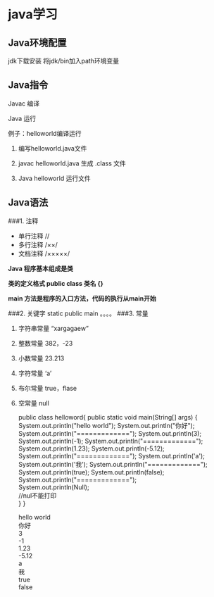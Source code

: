 # java学习
## Java环境配置
jdk下载安装
将jdk/bin加入path环境变量
## Java指令
Javac 编译

Java 运行

例子：helloworld编译运行

1. 编写helloworld.java文件

2. javac helloworld.java 生成 .class 文件
3. Java helloworld 运行文件

## Java语法
###1. 注释 
 - 单行注释 //
 - 多行注释 /××/
 - 文档注释 /×××××/


 **Java 程序基本组成是类**

 **类的定义格式 public class 类名 {}**

**main 方法是程序的入口方法，代码的执行从main开始**

###2. 关键字
static public main 。。。。
###3. 常量
1. 字符串常量  “xargagaew”
2. 整数常量    382，-23 
3. 小数常量    23.213
4. 字符常量    ‘a’
5. 布尔常量    true，flase
6. 空常量      null

    public class helloword{
	public static void main(String[] args)
	{
		System.out.println("hello world");
		System.out.println("你好");
		System.out.println("=============");
		System.out.println(3);
		System.out.println(-1);
		System.out.println("=============");
		System.out.println(1.23);
		System.out.println(-5.12);
		System.out.println("=============");
		System.out.println('a');
		System.out.println('我');
		System.out.println("=============");
		System.out.println(true);
		System.out.println(false);
		System.out.println("=============");  
		System.out.println(Null);  
	//nul不能打印  
		}
	}

    hello world   
	你好   
    3  
     -1  
     1.23  
     -5.12  
    a  
    我  
    true  
    false